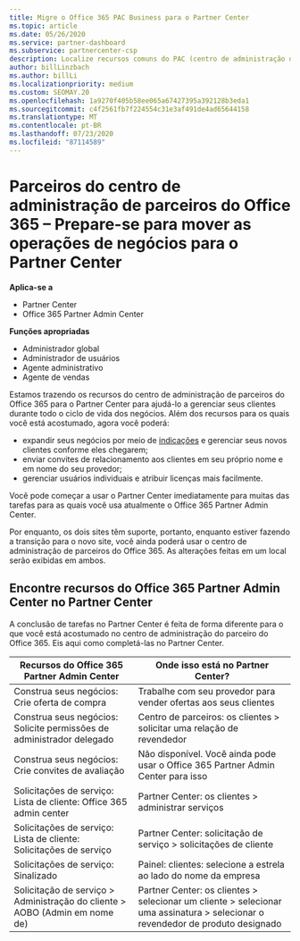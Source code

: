 ```yaml
---
title: Migre o Office 365 PAC Business para o Partner Center
ms.topic: article
ms.date: 05/26/2020
ms.service: partner-dashboard
ms.subservice: partnercenter-csp
description: Localize recursos comuns do PAC (centro de administração de parceiros) do Office 365, como criar suas solicitações de negócios e serviços, após a migração para o Partner Center.
author: billLinzbach
ms.author: billLi
ms.localizationpriority: medium
ms.custom: SEOMAY.20
ms.openlocfilehash: 1a9270f405b58ee065a67427395a392128b3eda1
ms.sourcegitcommit: c4f2561fb7f224554c31e3af491de4ad65644158
ms.translationtype: MT
ms.contentlocale: pt-BR
ms.lasthandoff: 07/23/2020
ms.locfileid: "87114589"
---
```

# <a name="office-365-partner-admin-center-partners---get-ready-to-move-business-operations-to-partner-center"></a>Parceiros do centro de administração de parceiros do Office 365 – Prepare-se para mover as operações de negócios para o Partner Center

**Aplica-se a** 

- Partner Center
- Office 365 Partner Admin Center

**Funções apropriadas**

- Administrador global
- Administrador de usuários
- Agente administrativo
- Agente de vendas

Estamos trazendo os recursos do centro de administração de parceiros do Office 365 para o Partner Center para ajudá-lo a gerenciar seus clientes durante todo o ciclo de vida dos negócios. Além dos recursos para os quais você está acostumado, agora você poderá:

- expandir seus negócios por meio de [indicações](referrals.md) e gerenciar seus novos clientes conforme eles chegarem;
- enviar convites de relacionamento aos clientes em seu próprio nome e em nome do seu provedor;
- gerenciar usuários individuais e atribuir licenças mais facilmente.

Você pode começar a usar o Partner Center imediatamente para muitas das tarefas para as quais você usa atualmente o Office 365 Partner Admin Center. 

Por enquanto, os dois sites têm suporte, portanto, enquanto estiver fazendo a transição para o novo site, você ainda poderá usar o centro de administração de parceiros do Office 365. As alterações feitas em um local serão exibidas em ambos.

## <a name="find-office-365-partner-admin-center-features-in-partner-center"></a>Encontre recursos do Office 365 Partner Admin Center no Partner Center

A conclusão de tarefas no Partner Center é feita de forma diferente para o que você está acostumado no centro de administração do parceiro do Office 365. Eis aqui como completá-las no Partner Center.

| Recursos do Office 365 Partner Admin Center                       | Onde isso está no Partner Center? | 
|   -----------------------------------------------  | -------------- |
| Construa seus negócios: Crie oferta de compra | Trabalhe com seu provedor para vender ofertas aos seus clientes |
| Construa seus negócios: Solicite permissões de administrador delegado | Centro de parceiros: os clientes > solicitar uma relação de revendedor |
| Construa seus negócios: Crie convites de avaliação | Não disponível. Você ainda pode usar o Office 365 Partner Admin Center para isso |
| Solicitações de serviço: Lista de cliente: Office 365 admin center | Partner Center: os clientes > administrar serviços |
| Solicitações de serviço: Lista de cliente: Solicitações de serviço | Partner Center: solicitação de serviço > solicitações de cliente |
| Solicitações de serviço: Sinalizado | Painel: clientes: selecione a estrela ao lado do nome da empresa |
| Solicitação de serviço > Administração do cliente > AOBO (Admin em nome de) | Partner Center: os clientes > selecionar um cliente > selecionar uma assinatura > selecionar o revendedor de produto designado |

